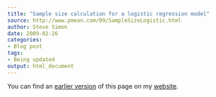 ```yaml
---
title: "Sample size calculation for a logistic regression model"
source: http://www.pmean.com/09/SampleSizeLogistic.html
author: Steve Simon
date: 2009-02-26
categories:
- Blog post
tags:
- Being updated
output: html_document
---
```


You can find an [earlier version][sim1] of this page on my [website][sim2].

[sim1]: http://www.pmean.com/09/sample-size-logistic.html
[sim2]: http://www.pmean.com
